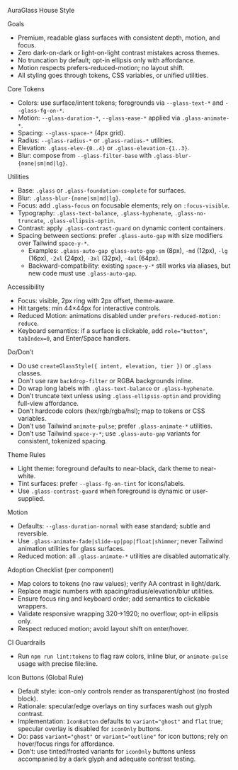 AuraGlass House Style

Goals
- Premium, readable glass surfaces with consistent depth, motion, and focus.
- Zero dark-on-dark or light-on-light contrast mistakes across themes.
- No truncation by default; opt-in ellipsis only with affordance.
- Motion respects prefers-reduced-motion; no layout shift.
- All styling goes through tokens, CSS variables, or unified utilities.

Core Tokens
- Colors: use surface/intent tokens; foregrounds via `--glass-text-*` and `--glass-fg-on-*`.
- Motion: `--glass-duration-*`, `--glass-ease-*` applied via `.glass-animate-*`.
- Spacing: `--glass-space-*` (4px grid).
- Radius: `--glass-radius-*` or `.glass-radius-*` utilities.
- Elevation: `.glass-elev-{0..4}` or `.glass-elevation-{1..3}`.
 - Blur: compose from `--glass-filter-base` with `.glass-blur-{none|sm|md|lg}`.

Utilities
- Base: `.glass` or `.glass-foundation-complete` for surfaces.
- Blur: `.glass-blur-{none|sm|md|lg}`.
- Focus: add `.glass-focus` on focusable elements; rely on `:focus-visible`.
- Typography: `.glass-text-balance`, `.glass-hyphenate`, `.glass-no-truncate`, `.glass-ellipsis-optin`.
- Contrast: apply `.glass-contrast-guard` on dynamic content containers.
 - Spacing between sections: prefer `.glass-auto-gap` with size modifiers over Tailwind `space-y-*`.
   - Examples: `.glass-auto-gap glass-auto-gap-sm` (8px), `-md` (12px), `-lg` (16px), `-2xl` (24px), `-3xl` (32px), `-4xl` (64px).
   - Backward-compatibility: existing `space-y-*` still works via aliases, but new code must use `.glass-auto-gap`.

Accessibility
- Focus: visible, 2px ring with 2px offset, theme-aware.
- Hit targets: min 44×44px for interactive controls.
- Reduced Motion: animations disabled under `prefers-reduced-motion: reduce`.
- Keyboard semantics: if a surface is clickable, add `role="button"`, `tabIndex=0`, and Enter/Space handlers.

Do/Don’t
- Do use `createGlassStyle({ intent, elevation, tier })` or `.glass` classes.
- Don’t use raw `backdrop-filter` or RGBA backgrounds inline.
- Do wrap long labels with `.glass-text-balance` or `.glass-hyphenate`.
- Don’t truncate text unless using `.glass-ellipsis-optin` and providing full-view affordance.
 - Don’t hardcode colors (hex/rgb/rgba/hsl); map to tokens or CSS variables.
- Don’t use Tailwind `animate-pulse`; prefer `.glass-animate-*` utilities.
 - Don’t use Tailwind `space-y-*`; use `.glass-auto-gap` variants for consistent, tokenized spacing.

Theme Rules
- Light theme: foreground defaults to near-black, dark theme to near-white.
- Tint surfaces: prefer `--glass-fg-on-tint` for icons/labels.
- Use `.glass-contrast-guard` when foreground is dynamic or user-supplied.

Motion
- Defaults: `--glass-duration-normal` with ease standard; subtle and reversible.
- Use `.glass-animate-fade|slide-up|pop|float|shimmer`; never Tailwind animation utilities for glass surfaces.
 - Reduced motion: all `.glass-animate-*` utilities are disabled automatically.

Adoption Checklist (per component)
- Map colors to tokens (no raw values); verify AA contrast in light/dark.
- Replace magic numbers with spacing/radius/elevation/blur utilities.
- Ensure focus ring and keyboard order; add semantics to clickable wrappers.
- Validate responsive wrapping 320→1920; no overflow; opt-in ellipsis only.
- Respect reduced motion; avoid layout shift on enter/hover.

CI Guardrails
- Run `npm run lint:tokens` to flag raw colors, inline blur, or `animate-pulse` usage with precise file:line.

Icon Buttons (Global Rule)
- Default style: icon-only controls render as transparent/ghost (no frosted block).
- Rationale: specular/edge overlays on tiny surfaces wash out glyph contrast.
- Implementation: `IconButton` defaults to `variant="ghost"` and `flat` true; specular overlay is disabled for `iconOnly` buttons.
- Do: pass `variant="ghost"` or `variant="outline"` for icon buttons; rely on hover/focus rings for affordance.
- Don’t: use tinted/frosted variants for `iconOnly` buttons unless accompanied by a dark glyph and adequate contrast testing.

